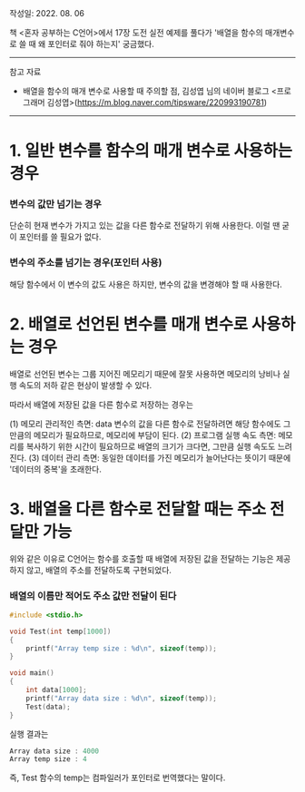 작성일: 2022. 08. 06

책 <혼자 공부하는 C언어>에서 17장 도전 실전 예제를 풀다가 '배열을 함수의 매개변수로 쓸 때 왜 포인터로 줘야 하는지' 궁금했다.

---

참고 자료
- 배열을 함수의 매개 변수로 사용할 때 주의할 점, 김성엽 님의 네이버 블로그 <프로그래머 김성엽>(https://m.blog.naver.com/tipsware/220993190781)

---

# 1. 일반 변수를 함수의 매개 변수로 사용하는 경우

### 변수의 값만 넘기는 경우
단순히 현재 변수가 가지고 있는 값을 다른 함수로 전달하기 위해 사용한다. 이럴 땐 굳이 포인터를 쓸 필요가 없다.

### 변수의 주소를 넘기는 경우(포인터 사용)
해당 함수에서 이 변수의 값도 사용은 하지만, 변수의 값을 변경해야 할 때 사용한다.

# 2. 배열로 선언된 변수를 매개 변수로 사용하는 경우

배열로 선언된 변수는 그룹 지어진 메모리기 때문에 잘못 사용하면 메모리의 낭비나 실행 속도의 저하 같은 현상이 발생할 수 있다.

따라서 배열에 저장된 값을 다른 함수로 저장하는 경우는

(1) 메모리 관리적인 측면: data 변수의 값을 다른 함수로 전달하려면 해당 함수에도 그만큼의 메모리가 필요하므로, 메모리에 부담이 된다.
(2) 프로그램 실행 속도 측면: 메모리를 복사하기 위한 시간이 필요하므로 배열의 크기가 크다면, 그만큼 실행 속도도 느려진다.
(3) 데이터 관리 측면: 동일한 데이터를 가진 메모리가 늘어난다는 뜻이기 때문에 '데이터의 중복'을 초래한다.

# 3. 배열을 다른 함수로 전달할 때는 주소 전달만 가능

위와 같은 이유로 C언어는 함수를 호출할 때 배열에 저장된 값을 전달하는 기능은 제공하지 않고, 배열의 주소를 전달하도록 구현되었다.

### 배열의 이름만 적어도 주소 값만 전달이 된다

``` c
#include <stdio.h>

void Test(int temp[1000])
{
    printf("Array temp size : %d\n", sizeof(temp));
}

void main()
{
    int data[1000];
    printf("Array data size : %d\n", sizeof(temp));
    Test(data);
}
```

실행 결과는
``` c
Array data size : 4000
Array temp size : 4
```

즉, Test 함수의 temp는 컴파일러가 포인터로 번역했다는 말이다.
